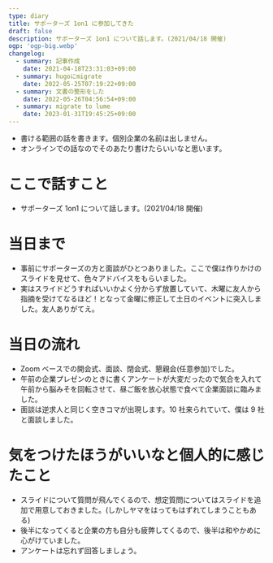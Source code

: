 ```yaml
---
type: diary
title: サポーターズ 1on1 に参加してきた
draft: false
description: サポーターズ 1on1 について話します。(2021/04/18 開催)
ogp: 'ogp-big.webp'
changelog:
  - summary: 記事作成
    date: 2021-04-18T23:31:03+09:00
  - summary: hugoにmigrate
    date: 2022-05-25T07:19:22+09:00
  - summary: 文書の整形をした
    date: 2022-05-26T04:56:54+09:00
  - summary: migrate to lume
    date: 2023-01-31T19:45:25+09:00
---
```


- 書ける範囲の話を書きます。個別企業の名前は出しません。
- オンラインでの話なのでそのあたり書けたらいいなと思います。

# ここで話すこと

- サポーターズ 1on1 について話します。(2021/04/18 開催)

# 当日まで

- 事前にサポーターズの方と面談がひとつありました。ここで僕は作りかけのスライドを見せて、色々アドバイスをもらいました。
- 実はスライドどうすればいいかよく分からず放置していて、木曜に友人から指摘を受けてなるほど！となって金曜に修正して土日のイベントに突入しました。友人ありがてえ。

# 当日の流れ

- Zoom ベースでの開会式、面談、閉会式、懇親会(任意参加)でした。
- 午前の企業プレゼンのときに書くアンケートが大変だったので気合を入れて午前から脳みそを回転させて、昼ご飯を放心状態で食べて企業面談に臨みました。
- 面談は逆求人と同じく空きコマが出現します。10 社来られていて、僕は 9 社と面談しました。

# 気をつけたほうがいいなと個人的に感じたこと

- スライドについて質問が飛んでくるので、想定質問についてはスライドを追加で用意しておきました。(しかしヤマをはってもはずれてしまうこともある)
- 後半になってくると企業の方も自分も疲弊してくるので、後半は和やかめに心がけていました。
- アンケートは忘れず回答しましょう。
